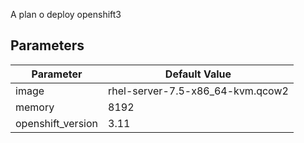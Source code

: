 A plan o deploy openshift3

## Parameters

|Parameter        |Default Value                   |
|-----------------|--------------------------------|
|image            |rhel-server-7.5-x86_64-kvm.qcow2|
|memory           |8192                            |
|openshift_version|3.11                            |
